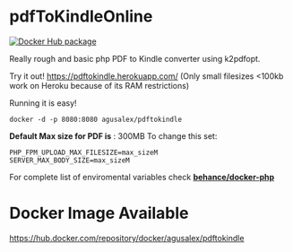 # pdfToKindleOnline
[![Docker Hub package][dockerhub-badge]][dockerhub-link]

[dockerhub-badge]: https://img.shields.io/badge/images%20on-Docker%20Hub-blue.svg
[dockerhub-link]: https://hub.docker.com/repository/docker/agusalex/pdftokindle "Docker Hub Image"


Really rough and basic php PDF to Kindle converter using k2pdfopt.


Try it out!
https://pdftokindle.herokuapp.com/
(Only small filesizes <100kb work on Heroku because of its RAM restrictions)


Running it is easy!

    docker -d -p 8080:8080 agusalex/pdftokindle

**Default Max size for PDF is** : 300MB
To change this set:

    PHP_FPM_UPLOAD_MAX_FILESIZE=max_sizeM
    SERVER_MAX_BODY_SIZE=max_sizeM

For complete list of enviromental variables check [**behance/docker-php**](https://github.com/behance/docker-php?files=1#downstream-configuration) 


# Docker Image Available
https://hub.docker.com/repository/docker/agusalex/pdftokindle

